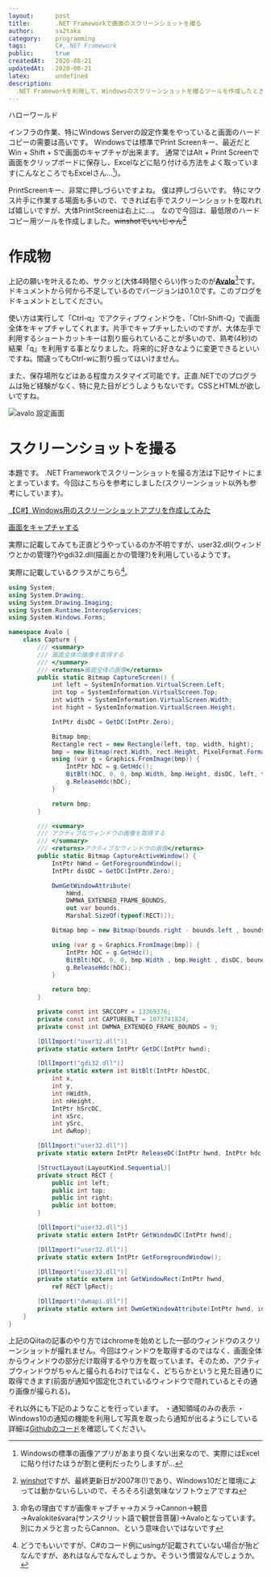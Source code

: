 ```yaml
---
layout:      post
title:       .NET Frameworkで画面のスクリーンショットを撮る
author:      sa2taka
category:    programming
tags:        C#,.NET Framework
public:      true
createdAt:   2020-08-21
updatedAt:   2020-08-21
latex:       undefined
description:
  .NET Frameworkを利用して、Windowsのスクリーンショットを撮るツールを作成したときの記録です。  
---
```


ハローワールド

インフラの作業、特にWindows Serverの設定作業をやっていると画面のハードコピーの需要は高いです。
Windowsでは標準でPrint Screenキー、最近だとWin + Shift + Sで画面のキャプチャが出来ます。
通常ではAlt + Print Screenで画面をクリップボードに保存し、Excelなどに貼り付ける方法をよく取っています(こんなところでもExcelさん...[^hardcopy-with-excel])。

[^hardcopy-with-excel]:Windowsの標準の画像アプリがあまり良くない出来なので、実際にはExcelに貼り付けたほうが割と便利だったりしますが...

PrintScreenキー、非常に押しづらいですよね。
僕は押しづらいです。
特にマウス片手に作業する場面も多いので、できれば右手でスクリーンショットを取れれば嬉しいですが、大体PrintScreenは右上に...。
なので今回は、最低限のハードコピー用ツールを作成しました。~~winshotでいいじゃん[^winshot]~~

[^winshot]: [winshot](http://www.woodybells.com/winshot.html)ですが、最終更新日が2007年(!)であり、Windows10だと環境によっては動かないらしいので、そろそろ引退気味なソフトウェアですね

# 作成物

上記の願いを叶えるため、サクッと(大体4時間ぐらい)作ったのが[**Avalo**](https://github.com/sa2taka/Avalo/releases)[^avalo]です。
ドキュメントから何から不足しているのでバージョンは0.1.0です。このブログをドキュメントとしてください。

[^avalo]: 命名の理由ですが画像キャプチャ→カメラ→Cannon→観音→Avalokiteśvara(サンスクリット語で観世音菩薩)→Avaloとなっています。別にカメラと言ったらCannon、という意味合いではないです

使い方は実行して「Ctrl-q」でアクティブウィンドウを、「Ctrl-Shift-Q」で画面全体をキャプチャしてくれます。片手でキャプチャしたいのですが、大体左手で利用するショートカットキーは割り振られていることが多いので、熟考(4秒)の結果「q」を利用する事となりました。将来的に好きなように変更できるといいですね。間違ってもCtrl-wに割り振ってはいけません。

また、保存場所などはある程度カスタマイズ可能です。正直.NETでのプログラムは殆ど経験がなく、特に見た目がどうしようもないです。CSSとHTMLが欲しいですね。

![avalo 設定画面](https://images.ctfassets.net/xw0ljpdch9v4/6JFU1ZrxUsSDYEBwWLOax5/f28376e2bd6a0d805e589c2cf81197e9/image.png?h=320)

# スクリーンショットを撮る

本題です。
.NET Frameworkでスクリーンショットを撮る方法は下記サイトにまとまっています。今回はこちらを参考にしました(スクリーンショット以外も参考にしています)。

[【C#】Windows用のスクリーンショットアプリを作成してみた](https://qiita.com/nemutas/items/dda1737346baa809e6f3#%E3%81%99%E3%81%B9%E3%81%A6%E3%81%AE%E3%83%87%E3%82%A3%E3%82%B9%E3%83%97%E3%83%AC%E3%82%A4%E3%82%921%E6%9E%9A%E3%82%B9%E3%82%AF%E3%82%B7%E3%83%A7%E3%81%A8%E3%81%97%E3%81%A6%E6%92%AE%E3%82%8B)

[画面をキャプチャする](https://dobon.net/vb/dotnet/graphics/screencapture.html)

実際に記載してみても正直どうやっているのか不明ですが、user32.dll(ウィンドウとかの管理?)やgdi32.dll(描画とかの管理?)を利用しているようです。

実際に記載しているクラスがこちら[^csharp]。

[^csharp]:どうでもいいですが、C#のコード例にusingが記載されていない場合が殆どなんですが、あれはなんでなんでしょうか。そういう慣習なんでしょうか。


```csharp:Capture.cs
using System;
using System.Drawing;
using System.Drawing.Imaging;
using System.Runtime.InteropServices;
using System.Windows.Forms;

namespace Avalo {
    class Capture {
        /// <summary>
        /// 画面全体の画像を取得する
        /// </summary>
        /// <returns>画面全体の画像</returns>
        public static Bitmap CaptureScreen() {
            int left = SystemInformation.VirtualScreen.Left;
            int top = SystemInformation.VirtualScreen.Top;
            int width = SystemInformation.VirtualScreen.Width;
            int hight = SystemInformation.VirtualScreen.Height;

            IntPtr disDC = GetDC(IntPtr.Zero);

            Bitmap bmp;
            Rectangle rect = new Rectangle(left, top, width, hight);
            bmp = new Bitmap(rect.Width, rect.Height, PixelFormat.Format32bppArgb);
            using (var g = Graphics.FromImage(bmp)) {
                IntPtr hDC = g.GetHdc();
                BitBlt(hDC, 0, 0, bmp.Width, bmp.Height, disDC, left, top, SRCCOPY);
                g.ReleaseHdc(hDC);
            }

            return bmp;
        }

        /// <summary>
        /// アクティブなウィンドウの画像を取得する
        /// </summary>
        /// <returns>アクティブなウィンドウの画像</returns>
        public static Bitmap CaptureActiveWindow() {
            IntPtr hWnd = GetForegroundWindow();
            IntPtr disDC = GetDC(IntPtr.Zero);

            DwmGetWindowAttribute(
                hWnd,
                DWMWA_EXTENDED_FRAME_BOUNDS,
                out var bounds,
                Marshal.SizeOf(typeof(RECT)));

            Bitmap bmp = new Bitmap(bounds.right - bounds.left , bounds.bottom - bounds.top, PixelFormat.Format32bppArgb);

            using (var g = Graphics.FromImage(bmp)) {
                IntPtr hDC = g.GetHdc();
                BitBlt(hDC, 0, 0, bmp.Width , bmp.Height , disDC, bounds.left , bounds.top, SRCCOPY);
                g.ReleaseHdc(hDC);
            }

            return bmp;
        }

        private const int SRCCOPY = 13369376;
        private const int CAPTUREBLT = 1073741824;
        private const int DWMWA_EXTENDED_FRAME_BOUNDS = 9;

        [DllImport("user32.dll")]
        private static extern IntPtr GetDC(IntPtr hwnd);

        [DllImport("gdi32.dll")]
        private static extern int BitBlt(IntPtr hDestDC,
            int x,
            int y,
            int nWidth,
            int nHeight,
            IntPtr hSrcDC,
            int xSrc,
            int ySrc,
            int dwRop);

        [DllImport("user32.dll")]
        private static extern IntPtr ReleaseDC(IntPtr hwnd, IntPtr hdc);

        [StructLayout(LayoutKind.Sequential)]
        private struct RECT {
            public int left;
            public int top;
            public int right;
            public int bottom;
        }

        [DllImport("user32.dll")]
        private static extern IntPtr GetWindowDC(IntPtr hwnd);

        [DllImport("user32.dll")]
        private static extern IntPtr GetForegroundWindow();

        [DllImport("user32.dll")]
        private static extern int GetWindowRect(IntPtr hwnd,
            ref RECT lpRect);

        [DllImport("dwmapi.dll")]
        private static extern int DwmGetWindowAttribute(IntPtr hwnd, int dwAttribute, out RECT pvAttribute, int cbAttribute);
    }
}
```

上記のQiitaの記事のやり方ではchromeを始めとした一部のウィンドウのスクリーンショットが撮れません。今回はウィンドウを取得するのではなく、画面全体からウィンドウの部分だけ取得するやり方を取っています。そのため、アクティブウィンドウがちゃんと撮られるわけではなく、どちらかというと見た目通りに取得できます(前面が通知や固定化されているウィンドウで隠れているとその通り画像が撮られる)。

それ以外にも下記のようなことを行っています。
・通知領域のみの表示
・Windows10の通知の機能を利用して写真を取ったら通知が出るようにしている
詳細は[Githubのコード](https://github.com/sa2taka/Avalo)を確認してください。
